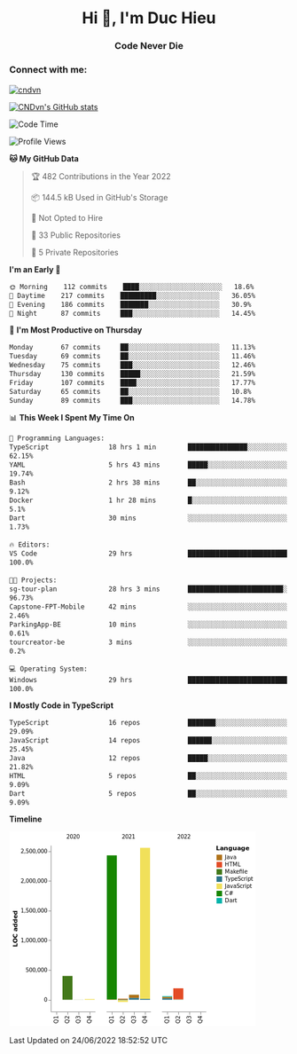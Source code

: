 <h1 align="center">Hi 👋, I'm Duc Hieu</h1>
<h3 align="center">Code Never Die</h3>

<h3 align="left">Connect with me:</h3>
<p align="left">
<a href="https://linkedin.com/in/cndvn" target="blank"><img align="center" src="https://img.shields.io/badge/LinkedIn-0077B5?style=for-the-badge&logo=linkedin&logoColor=white" alt="cndvn"/></a>
<!--
<a href="https://fb.com/cnd.duchieu" target="blank"><img align="center" src="https://img.shields.io/badge/Facebook-1877F2?style=for-the-badge&logo=facebook&logoColor=white" alt="cnd.duchieu"/></a>
 -->
</p>

[![CNDvn's GitHub stats](https://github-readme-stats.vercel.app/api?username=cndvn)](https://github.com/anuraghazra/github-readme-stats)

<!--START_SECTION:waka-->
![Code Time](http://img.shields.io/badge/Code%20Time-0%20secs-blue)

![Profile Views](http://img.shields.io/badge/Profile%20Views-0-blue)

**🐱 My GitHub Data** 

> 🏆 482 Contributions in the Year 2022
 > 
> 📦 144.5 kB Used in GitHub's Storage 
 > 
> 🚫 Not Opted to Hire
 > 
> 📜 33 Public Repositories 
 > 
> 🔑 5 Private Repositories  
 > 
**I'm an Early 🐤** 

```text
🌞 Morning    112 commits    ████░░░░░░░░░░░░░░░░░░░░░   18.6% 
🌆 Daytime    217 commits    █████████░░░░░░░░░░░░░░░░   36.05% 
🌃 Evening    186 commits    ███████░░░░░░░░░░░░░░░░░░   30.9% 
🌙 Night      87 commits     ███░░░░░░░░░░░░░░░░░░░░░░   14.45%

```
📅 **I'm Most Productive on Thursday** 

```text
Monday       67 commits     ██░░░░░░░░░░░░░░░░░░░░░░░   11.13% 
Tuesday      69 commits     ██░░░░░░░░░░░░░░░░░░░░░░░   11.46% 
Wednesday    75 commits     ███░░░░░░░░░░░░░░░░░░░░░░   12.46% 
Thursday     130 commits    █████░░░░░░░░░░░░░░░░░░░░   21.59% 
Friday       107 commits    ████░░░░░░░░░░░░░░░░░░░░░   17.77% 
Saturday     65 commits     ██░░░░░░░░░░░░░░░░░░░░░░░   10.8% 
Sunday       89 commits     ███░░░░░░░░░░░░░░░░░░░░░░   14.78%

```


📊 **This Week I Spent My Time On** 

```text
💬 Programming Languages: 
TypeScript               18 hrs 1 min        ███████████████░░░░░░░░░░   62.15% 
YAML                     5 hrs 43 mins       █████░░░░░░░░░░░░░░░░░░░░   19.74% 
Bash                     2 hrs 38 mins       ██░░░░░░░░░░░░░░░░░░░░░░░   9.12% 
Docker                   1 hr 28 mins        █░░░░░░░░░░░░░░░░░░░░░░░░   5.1% 
Dart                     30 mins             ░░░░░░░░░░░░░░░░░░░░░░░░░   1.73%

🔥 Editors: 
VS Code                  29 hrs              █████████████████████████   100.0%

🐱‍💻 Projects: 
sg-tour-plan             28 hrs 3 mins       ████████████████████████░   96.73% 
Capstone-FPT-Mobile      42 mins             ░░░░░░░░░░░░░░░░░░░░░░░░░   2.46% 
ParkingApp-BE            10 mins             ░░░░░░░░░░░░░░░░░░░░░░░░░   0.61% 
tourcreator-be           3 mins              ░░░░░░░░░░░░░░░░░░░░░░░░░   0.2%

💻 Operating System: 
Windows                  29 hrs              █████████████████████████   100.0%

```

**I Mostly Code in TypeScript** 

```text
TypeScript               16 repos            ███████░░░░░░░░░░░░░░░░░░   29.09% 
JavaScript               14 repos            ██████░░░░░░░░░░░░░░░░░░░   25.45% 
Java                     12 repos            █████░░░░░░░░░░░░░░░░░░░░   21.82% 
HTML                     5 repos             ██░░░░░░░░░░░░░░░░░░░░░░░   9.09% 
Dart                     5 repos             ██░░░░░░░░░░░░░░░░░░░░░░░   9.09%

```


**Timeline**

![Chart not found](https://raw.githubusercontent.com/CNDvn/CNDvn/main/charts/bar_graph.png) 


 Last Updated on 24/06/2022 18:52:52 UTC
<!--END_SECTION:waka-->
